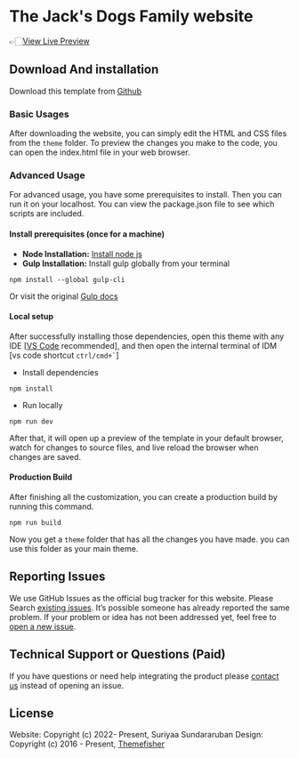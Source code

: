 # The Jack's Dogs Family website

👉🏻[View Live Preview](https://jacksdogsfamily.tk/)

<!-- download -->
## Download And installation

Download this template from [Github](https://github.com/jacksdogsfamily/jacksdogsfamily.tk/archive/master.zip)

<!-- installation -->
### Basic Usages

After downloading the website, you can simply edit the HTML and CSS files from the `theme` folder. To preview the changes you make to the code, you can open the index.html file in your web browser.

### Advanced Usage

For advanced usage, you have some prerequisites to install. Then you can run it on your localhost. You can view the package.json file to see which scripts are included.

#### Install prerequisites (once for a machine)

* **Node Installation:** [Install node js](https://nodejs.org/en/download/)
* **Gulp Installation:** Install gulp globally from your terminal

```
npm install --global gulp-cli
```

Or visit the original [Gulp docs](https://gulpjs.com/docs/en/getting-started/quick-start)

#### Local setup

After successfully installing those dependencies, open this theme with any IDE [[VS Code](https://code.visualstudio.com/) recommended], and then open the internal terminal of IDM [vs code shortcut <code>ctrl/cmd+\`</code>]

* Install dependencies

```
npm install
```

* Run locally

```
npm run dev
```

After that, it will open up a preview of the template in your default browser, watch for changes to source files, and live reload the browser when changes are saved.

#### Production Build

After finishing all the customization, you can create a production build by running this command.

```
npm run build
```

Now you get a `theme` folder that has all the changes you have made. you can use this folder as your main theme.

<!-- reporting issue -->
## Reporting Issues

We use GitHub Issues as the official bug tracker for this website. Please Search [existing issues](https://github.com/jacksdogsfamily/jacksdogsfamily.tk/issues). It’s possible someone has already reported the same problem.
If your problem or idea has not been addressed yet, feel free to [open a new issue](https://github.com/jacksdogsfamily/jacksdogsfamily.tk/issues).

<!-- support -->
## Technical Support or Questions (Paid)

If you have questions or need help integrating the product please [contact us](mailto:webmaster@jacksdogsfamily.tk) instead of opening an issue.

<!-- licence -->
## License

Website: Copyright (c) 2022- Present, Suriyaa Sundararuban
Design: Copyright (c) 2016 - Present, [Themefisher](https://themefisher.com)
